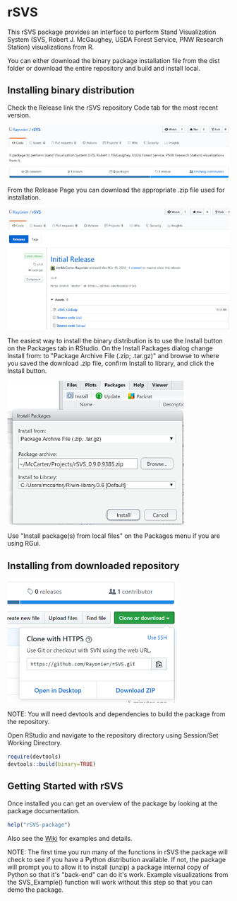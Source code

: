# rSVS

This rSVS package provides an interface to perform Stand Visualization System (SVS, Robert J. McGaughey, USDA Forest Service, PNW Research Station) visualizations from R.

You can either download the binary package installation file from the dist folder or download the entire repository and build and install local.

## Installing binary distribution

Check the Release link the rSVS repository Code tab for the most recent version.

![rSVS Release](images/rSVS-Release-small.png)

From the Release Page you can download the appropriate .zip file used for installation.

![rSVS Release Page](images/rSVS-Release-Page-small.png)

The easiest way to install the binary distribution is to use the Install button on the Packages tab in RStudio.  On the Install Packages dialog change Install from: to "Package Archive File (.zip; .tar.gz)" and browse to where you saved the download .zip file, confirm Install to library, and click the Install button.

![RStudio Install](images/RStudio-Install-From-File-small.png)

Use "Install package(s) from local files" on the Packages menu if you are using RGui.

## Installing from downloaded repository

![Download Repository](images/rSVS-Download-Repo-small.png)

NOTE: You will need devtools and dependencies to build the package from the repository.

Open RStudio and navigate to the repository directory using Session/Set Working Directory.
```R
require(devtools)
devtools::build(binary=TRUE)
```

## Getting Started with rSVS

Once installed you can get an overview of the package by looking at the package documentation.
```R
help("rSVS-package")
```
Also see the [Wiki](https://github.com/Rayonier/rSVS/wiki) for examples and details.

NOTE: The first time you run many of the functions in rSVS the package will check to see if you have a Python distribution available.  If not, the package will prompt you to allow it to install (unzip) a package internal copy of Python so that it's "back-end" can do it's work.  Example visualizations from the SVS_Example() function will work without this step so that you can demo the package.

